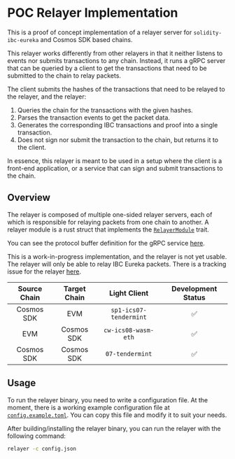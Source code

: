 # POC Relayer Implementation

This is a proof of concept implementation of a relayer server for `solidity-ibc-eureka` and Cosmos SDK based chains.

This relayer works differently from other relayers in that it neither listens to events nor submits transactions to any chain. Instead, it runs a gRPC server that can be queried by a client to get the transactions that need to be submitted to the chain to relay packets.

The client submits the hashes of the transactions that need to be relayed to the relayer, and the relayer:
1. Queries the chain for the transactions with the given hashes.
2. Parses the transaction events to get the packet data.
3. Generates the corresponding IBC transactions and proof into a single transaction.
4. Does not sign nor submit the transaction to the chain, but returns it to the client.

In essence, this relayer is meant to be used in a setup where the client is a front-end application, or a service that can sign and submit transactions to the chain.

## Overview

The relayer is composed of multiple one-sided relayer servers, each of which is responsible for relaying packets from one chain to another. A relayer module is a rust struct that implements the [`RelayerModule`](https://github.com/cosmos/solidity-ibc-eureka/blob/debc0ad73acab0cd0a827a1a35a7ae4c1c65feb1/relayer/src/core/modules.rs#L10) trait.

You can see the protocol buffer definition for the gRPC service [here](https://github.com/cosmos/solidity-ibc-eureka/blob/debc0ad73acab0cd0a827a1a35a7ae4c1c65feb1/relayer/proto/relayer/relayer.proto).

This is a work-in-progress implementation, and the relayer is not yet usable. The relayer will only be able to relay IBC Eureka packets. There is a tracking issue for the relayer [here](https://github.com/cosmos/solidity-ibc-eureka/issues/121).

| **Source Chain** | **Target Chain** | **Light Client** | **Development Status** |
|:---:|:---:|:---:|:---:|
| Cosmos SDK | EVM | `sp1-ics07-tendermint` | ✅ |
| EVM | Cosmos SDK | `cw-ics08-wasm-eth` | ✅ |
| Cosmos SDK | Cosmos SDK | `07-tendermint` | ✅ |

## Usage

To run the relayer binary, you need to write a configuration file. At the moment, there is a working example configuration file at [`config.example.toml`](./config.example.toml). You can copy this file and modify it to suit your needs.

After building/installing the relayer binary, you can run the relayer with the following command:

```sh
relayer -c config.json
```
